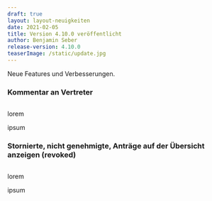 ```yaml
---
draft: true
layout: layout-neuigkeiten
date: 2021-02-05
title: Version 4.10.0 veröffentlicht
author: Benjamin Seber
release-version: 4.10.0
teaserImage: /static/update.jpg
---
```


Neue Features und Verbesserungen.

<!-- more -->

### Kommentar an Vertreter

<div class="flex space-x-8">
  <div>
    <img src="xxx.png" alt="">
  </div>
  <div class="max-w-lg">
    <p class="mb-4">
      lorem
    </p>
    <p>
      ipsum
    </p>
  </div>
</div>

### Stornierte, nicht genehmigte, Anträge auf der Übersicht anzeigen (revoked)

<div class="flex space-x-8">
  <div>
    <img src="xxx.png" alt="">
  </div>
  <div class="max-w-lg">
    <p class="mb-4">
      lorem
    </p>
    <p>
      ipsum
    </p>
  </div>
</div>

